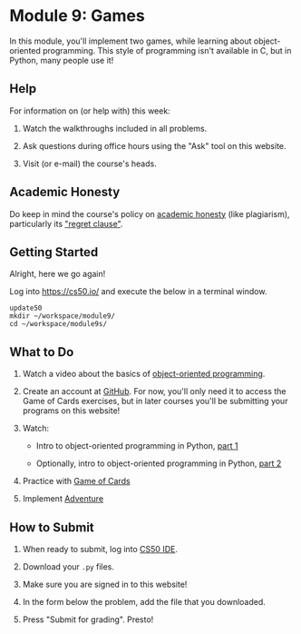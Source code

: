 # Module 9: Games

In this module, you'll implement two games, while learning about object-oriented programming. This style of programming isn't available in C, but in Python, many people use it!

## Help

For information on (or help with) this week:

1. Watch the walkthroughs included in all problems.

4. Ask questions during office hours using the "Ask" tool on this website.

5. Visit (or e-mail) the course's heads.

## Academic Honesty

Do keep in mind the course's policy on [academic honesty](/syllabus#academic_honesty) (like plagiarism), particularly its ["regret clause"](/syllabus#regret).

## Getting Started

Alright, here we go again!

Log into <https://cs50.io/> and execute the below in a terminal window.

    update50
    mkdir ~/workspace/module9/
    cd ~/workspace/module9s/

## What to Do

1. Watch a video about the basics of [object-oriented programming](https://www.youtube.com/watch?v=apACNr7DC_s).

2. Create an account at [GitHub](https://github.com/join). For now, you'll only need it to access the Game of Cards exercises, but in later courses you'll be submitting your programs on this website!

1. Watch:

    - Intro to object-oriented programming in Python, [part 1](https://www.youtube.com/watch?v=wYYzteRKU7U)

    - Optionally, intro to object-oriented programming in Python, [part 2](https://www.youtube.com/watch?v=wYYzteRKU7U)

3. Practice with [Game of Cards](https://lab.cs50.io/uva/cs50x/master/problems/cards/lab)

4. Implement [Adventure](/problems/adventure)

## How to Submit

1. When ready to submit, log into [CS50 IDE](https://cs50.io/).

2. Download your `.py` files.

3. Make sure you are signed in to this website!

4. In the form below the problem, add the file that you downloaded.

5. Press "Submit for grading". Presto!
